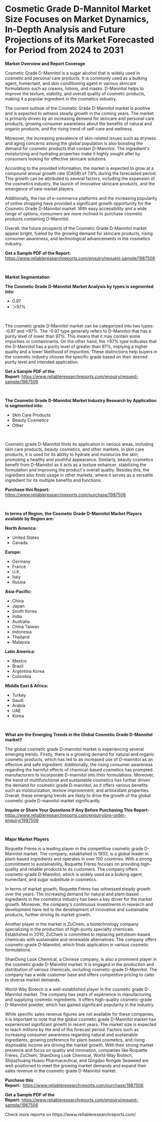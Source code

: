 <p><h1>Cosmetic Grade D-Mannitol Market Size Focuses on Market Dynamics, In-Depth Analysis and Future Projections of its Market Forecasted for Period from 2024 to 2031</h1></p><p><strong>Market Overview and Report Coverage</strong></p>
<p><p>Cosmetic Grade D-Mannitol is a sugar alcohol that is widely used in cosmetic and personal care products. It is commonly used as a bulking agent, humectant, and skin conditioning agent in various skincare formulations such as creams, lotions, and masks. D-Mannitol helps to improve the texture, stability, and overall quality of cosmetic products, making it a popular ingredient in the cosmetics industry.</p><p>The current outlook of the Cosmetic Grade D-Mannitol market is positive and is expected to witness steady growth in the coming years. The market is primarily driven by an increasing demand for skincare and personal care products, growing consumer awareness about the benefits of natural and organic products, and the rising trend of self-care and wellness.</p><p>Moreover, the increasing prevalence of skin-related issues such as dryness and aging concerns among the global population is also boosting the demand for cosmetic products that contain D-Mannitol. The ingredient's moisturizing and hydrating properties make it highly sought after by consumers looking for effective skincare solutions.</p><p>According to the provided information, the market is expected to grow at a compound annual growth rate (CAGR) of 7.8% during the forecasted period. This growth can be attributed to several factors, including the expansion of the cosmetics industry, the launch of innovative skincare products, and the emergence of new market players.</p><p>Additionally, the rise of e-commerce platforms and the increasing popularity of online shopping have provided a significant growth opportunity for the Cosmetic Grade D-Mannitol market. With easy accessibility and a wide range of options, consumers are more inclined to purchase cosmetic products containing D-Mannitol.</p><p>Overall, the future prospects of the Cosmetic Grade D-Mannitol market appear bright, fueled by the growing demand for skincare products, rising consumer awareness, and technological advancements in the cosmetics industry.</p></p>
<p><strong>Get a Sample PDF of the Report:</strong> <a href="https://www.reliableresearchreports.com/enquiry/request-sample/1987506">https://www.reliableresearchreports.com/enquiry/request-sample/1987506</a></p>
<p>&nbsp;</p>
<p><strong>Market Segmentation</strong></p>
<p><strong>The Cosmetic Grade D-Mannitol Market Analysis by types is segmented into:</strong></p>
<p><ul><li>0.97</li><li>＞97%</li></ul></p>
<p>&nbsp;</p>
<p><p>The cosmetic grade D-Mannitol market can be categorized into two types: -0.97 and >97%. The -0.97 type generally refers to D-Mannitol that has a purity level of lower than 97%. This means that it may contain some impurities or contaminants. On the other hand, the >97% type indicates that the D-Mannitol has a purity level of greater than 97%, implying a higher quality and a lower likelihood of impurities. These distinctions help buyers in the cosmetic industry choose the specific grade based on their desired purity level and intended application.</p></p>
<p><strong>Get a Sample PDF of the Report:</strong>&nbsp;<a href="https://www.reliableresearchreports.com/enquiry/request-sample/1987506">https://www.reliableresearchreports.com/enquiry/request-sample/1987506</a></p>
<p>&nbsp;</p>
<p><strong>The Cosmetic Grade D-Mannitol Market Industry Research by Application is segmented into:</strong></p>
<p><ul><li>Skin Care Products</li><li>Beauty Cosmetics</li><li>Other</li></ul></p>
<p>&nbsp;</p>
<p><p>Cosmetic grade D-Mannitol finds its application in various areas, including skin care products, beauty cosmetics, and other markets. In skin care products, it is used for its ability to hydrate and moisturize the skin, promoting a healthy and youthful appearance. Similarly, beauty cosmetics benefit from D-Mannitol as it acts as a texture enhancer, stabilizing the formulation and improving the product's overall quality. Besides this, the ingredient also finds usage in other markets, where it serves as a versatile ingredient for its multiple benefits and functions.</p></p>
<p><strong>Purchase this Report:</strong>&nbsp; <a href="https://www.reliableresearchreports.com/purchase/1987506">https://www.reliableresearchreports.com/purchase/1987506</a></p>
<p>&nbsp;</p>
<p><strong>In terms of Region, the Cosmetic Grade D-Mannitol Market Players available by Region are:</strong></p>
<p>
    <p> <strong> North America: </strong>
        <ul>
            <li>United States</li>
            <li>Canada</li>
        </ul>
        </p> 
    <p> <strong> Europe: </strong>
        <ul>
            <li>Germany</li>
            <li>France</li>
            <li>U.K.</li>
            <li>Italy</li>
            <li>Russia</li>
        </ul>
        </p> 
    <p> <strong> Asia-Pacific: </strong>
        <ul>
            <li>China</li>
            <li>Japan</li>
            <li>South Korea</li>
            <li>India</li>
            <li>Australia</li>
            <li>China Taiwan</li>
            <li>Indonesia</li>
            <li>Thailand</li>
            <li>Malaysia</li>
        </ul>
        </p> 
    <p> <strong> Latin America: </strong>
        <ul>
            <li>Mexico</li>
            <li>Brazil</li>
            <li>Argentina Korea</li>
            <li>Colombia</li>
        </ul>
        </p> 
    <p> <strong> Middle East & Africa: </strong>
        <ul>
            <li>Turkey</li>
            <li>Saudi</li>
            <li>Arabia</li>
            <li>UAE</li>
            <li>Korea</li>
        </ul>
    </p>
    </p>
<p>&nbsp;</p>
<p><strong>What are the Emerging Trends in the Global Cosmetic Grade D-Mannitol market?</strong></p>
<p><p>The global cosmetic grade D-mannitol market is experiencing several emerging trends. Firstly, there is a growing demand for natural and organic cosmetic products, which has led to an increased use of D-mannitol as an effective and safe ingredient. Additionally, the rising consumer awareness regarding the harmful effects of chemical-based cosmetics has prompted manufacturers to incorporate D-mannitol into their formulations. Moreover, the trend of multifunctional and sustainable cosmetics has further driven the demand for cosmetic grade D-mannitol, as it offers various benefits such as moisturization, texture improvement, and antioxidant properties. Overall, these emerging trends are likely to drive the growth of the global cosmetic grade D-mannitol market significantly.</p></p>
<p><strong>Inquire or Share Your Questions If Any Before Purchasing This Report</strong>- <a href="https://www.reliableresearchreports.com/enquiry/pre-order-enquiry/1987506">https://www.reliableresearchreports.com/enquiry/pre-order-enquiry/1987506</a></p>
<p>&nbsp;</p>
<p><strong>Major Market Players</strong></p>
<p><p>Roquette Frères is a leading player in the competitive cosmetic grade D-Mannitol market. The company, established in 1933, is a global leader in plant-based ingredients and operates in over 100 countries. With a strong commitment to sustainability, Roquette Frères focuses on providing high-quality and reliable products to its customers. The company offers cosmetic-grade D-Mannitol, which is widely used as a bulking agent, humectant, and sugar substitute in cosmetics.</p><p>In terms of market growth, Roquette Frères has witnessed steady growth over the years. The increasing demand for natural and plant-based ingredients in the cosmetics industry has been a key driver for the market growth. Moreover, the company's continuous investments in research and development have led to the development of innovative and sustainable products, further driving its market growth.</p><p>Another player in the market is ZuChem, a biotechnology company specializing in the production of high-purity specialty chemicals. Established in 2010, ZuChem is committed to replacing petroleum-based chemicals with sustainable and renewable alternatives. The company offers cosmetic-grade D-Mannitol, which finds application in various cosmetic formulations.</p><p>ShanDong Look Chemical, a Chinese company, is also a prominent player in the cosmetic grade D-Mannitol market. It is engaged in the production and distribution of various chemicals, including cosmetic-grade D-Mannitol. The company has a wide customer base and offers competitive pricing to cater to diverse market demands.</p><p>World-Way Biotech is a well-established player in the cosmetic grade D-Mannitol market. The company has years of experience in manufacturing and supplying cosmetic ingredients. It offers high-quality cosmetic-grade D-Mannitol powder, which has gained significant popularity in the industry.</p><p>While specific sales revenue figures are not available for these companies, it is important to note that the global cosmetic grade D-Mannitol market has experienced significant growth in recent years. The market size is expected to reach millions by the end of the forecast period. Factors such as increasing consumer awareness regarding natural and sustainable ingredients, growing preference for plant-based cosmetics, and rising disposable income are driving the market growth. With their strong market presence and focus on quality and innovation, companies like Roquette Frères, ZuChem, ShanDong Look Chemical, World-Way Biotech, Shijiazhuang Huaxu Pharmaceutical, and Qingdao Rongde Seaweed are well-positioned to meet the growing market demands and expand their sales revenue in the cosmetic grade D-Mannitol market.</p></p>
<p><strong>Purchase this Report:</strong>&nbsp;&nbsp;<a href="https://www.reliableresearchreports.com/purchase/1987506">https://www.reliableresearchreports.com/purchase/1987506</a></p>
<p></p>
<p><strong>Get a Sample PDF of the Report:</strong>&nbsp;<a href="https://www.reliableresearchreports.com/enquiry/request-sample/1987506">https://www.reliableresearchreports.com/enquiry/request-sample/1987506</a></p>
<p>Check more reports on https://www.reliableresearchreports.com/</p>